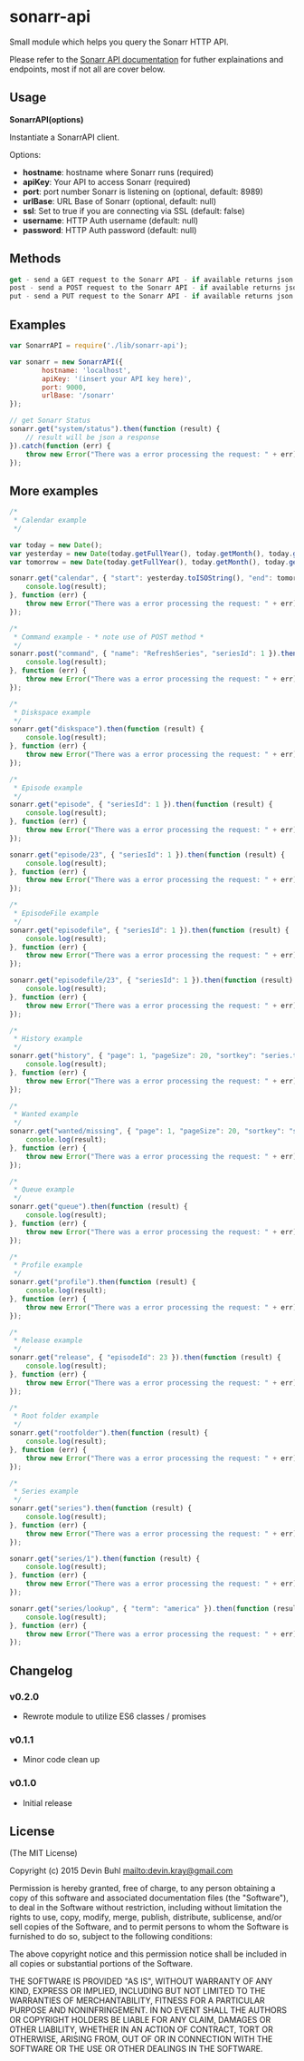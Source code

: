 # sonarr-api

Small module which helps you query the Sonarr HTTP API.

Please refer to the [Sonarr API documentation](https://github.com/Sonarr/Sonarr/wiki/API) for futher explainations and endpoints, most if not all are cover below.

## Usage

**SonarrAPI(options)**

Instantiate a SonarrAPI client.

Options:

-   **hostname**: hostname where Sonarr runs (required)
-   **apiKey**: Your API to access Sonarr (required)
-   **port**: port number Sonarr is listening on (optional, default: 8989)
-   **urlBase**: URL Base of Sonarr (optional, default: null)
-   **ssl**: Set to true if you are connecting via SSL (default: false)
-   **username**: HTTP Auth username (default: null)
-   **password**: HTTP Auth password (default: null)

## Methods

```js
get - send a GET request to the Sonarr API - if available returns json
post - send a POST request to the Sonarr API - if available returns json
put - send a PUT request to the Sonarr API - if available returns json
```

## Examples

```js
var SonarrAPI = require('./lib/sonarr-api');

var sonarr = new SonarrAPI({
		hostname: 'localhost',
		apiKey: '(insert your API key here)',
		port: 9000,
		urlBase: '/sonarr'
});

// get Sonarr Status
sonarr.get("system/status").then(function (result) {
 	// result will be json a response
}).catch(function (err) {
	throw new Error("There was a error processing the request: " + err);
});
```

## More examples

```js
/*
 * Calendar example
 */

var today = new Date();
var yesterday = new Date(today.getFullYear(), today.getMonth(), today.getDate() - 1);
var tomorrow = new Date(today.getFullYear(), today.getMonth(), today.getDate() + 1);

sonarr.get("calendar", { "start": yesterday.toISOString(), "end": tomorrow.toISOString() }).then(function (result) {
	console.log(result);
}, function (err) {
    throw new Error("There was a error processing the request: " + err);
});

/*
 * Command example - * note use of POST method *
 */
sonarr.post("command", { "name": "RefreshSeries", "seriesId": 1 }).then(function (result) {
	console.log(result);
}, function (err) {
	throw new Error("There was a error processing the request: " + err);
});

/*
 * Diskspace example
 */
sonarr.get("diskspace").then(function (result) {
	console.log(result);
}, function (err) {
    throw new Error("There was a error processing the request: " + err);
});

/*
 * Episode example
 */
sonarr.get("episode", { "seriesId": 1 }).then(function (result) {
	console.log(result);
}, function (err) {
	throw new Error("There was a error processing the request: " + err);
});

sonarr.get("episode/23", { "seriesId": 1 }).then(function (result) {
	console.log(result);
}, function (err) {
	throw new Error("There was a error processing the request: " + err);
});

/*
 * EpisodeFile example
 */
sonarr.get("episodefile", { "seriesId": 1 }).then(function (result) {
	console.log(result);
}, function (err) {
    throw new Error("There was a error processing the request: " + err);
});

sonarr.get("episodefile/23", { "seriesId": 1 }).then(function (result) {
 	console.log(result);
}, function (err) {
 	throw new Error("There was a error processing the request: " + err);
});

/*
 * History example
 */
sonarr.get("history", { "page": 1, "pageSize": 20, "sortkey": "series.title", "sortDir": "desc" }).then(function (result) {
	console.log(result);
}, function (err) {
	throw new Error("There was a error processing the request: " + err);
});

/*
 * Wanted example
 */
sonarr.get("wanted/missing", { "page": 1, "pageSize": 20, "sortkey": "series.title", "sortDir": "desc" }).then(function (result) {
	console.log(result);
}, function (err) {
	throw new Error("There was a error processing the request: " + err);
});

/*
 * Queue example
 */
sonarr.get("queue").then(function (result) {
	console.log(result);
}, function (err) {
	throw new Error("There was a error processing the request: " + err);
});

/*
 * Profile example
 */
sonarr.get("profile").then(function (result) {
	console.log(result);
}, function (err) {
	throw new Error("There was a error processing the request: " + err);
});

/*
 * Release example
 */
sonarr.get("release", { "episodeId": 23 }).then(function (result) {
  	console.log(result);
}, function (err) {
  	throw new Error("There was a error processing the request: " + err);
});

/*
 * Root folder example
 */
sonarr.get("rootfolder").then(function (result) {
	console.log(result);
}, function (err) {
	throw new Error("There was a error processing the request: " + err);
});

/*
 * Series example
 */
sonarr.get("series").then(function (result) {
	console.log(result);
}, function (err) {
	throw new Error("There was a error processing the request: " + err);
});

sonarr.get("series/1").then(function (result) {
	console.log(result);
}, function (err) {
	throw new Error("There was a error processing the request: " + err);
});

sonarr.get("series/lookup", { "term": "america" }).then(function (result) {
	console.log(result);
}, function (err) {
	throw new Error("There was a error processing the request: " + err);
});
```

## Changelog

### v0.2.0

-   Rewrote module to utilize ES6 classes / promises

### v0.1.1

-   Minor code clean up

### v0.1.0

-   Initial release

## License

(The MIT License)

Copyright (c) 2015 Devin Buhl <mailto:devin.kray@gmail.com>

Permission is hereby granted, free of charge, to any person obtaining
a copy of this software and associated documentation files (the
"Software"), to deal in the Software without restriction, including
without limitation the rights to use, copy, modify, merge, publish,
distribute, sublicense, and/or sell copies of the Software, and to
permit persons to whom the Software is furnished to do so, subject to
the following conditions:

The above copyright notice and this permission notice shall be
included in all copies or substantial portions of the Software.

THE SOFTWARE IS PROVIDED "AS IS", WITHOUT WARRANTY OF ANY KIND,
EXPRESS OR IMPLIED, INCLUDING BUT NOT LIMITED TO THE WARRANTIES OF
MERCHANTABILITY, FITNESS FOR A PARTICULAR PURPOSE AND
NONINFRINGEMENT. IN NO EVENT SHALL THE AUTHORS OR COPYRIGHT HOLDERS BE
LIABLE FOR ANY CLAIM, DAMAGES OR OTHER LIABILITY, WHETHER IN AN ACTION
OF CONTRACT, TORT OR OTHERWISE, ARISING FROM, OUT OF OR IN CONNECTION
WITH THE SOFTWARE OR THE USE OR OTHER DEALINGS IN THE SOFTWARE.
